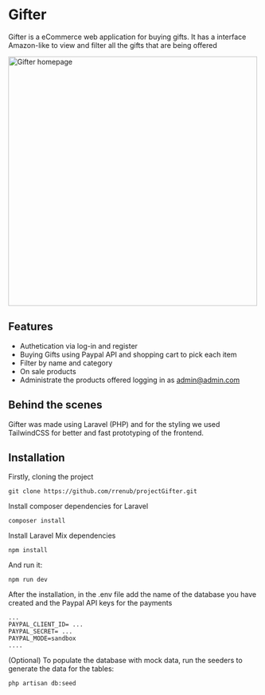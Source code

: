 # Gifter

Gifter is a eCommerce web application for buying gifts. It has a interface Amazon-like to view and filter all the gifts that are being offered

<img src="https://i.imgur.com/YNzpqpj.png" alt="Gifter homepage" width="500" height="auto">

## Features

- Authetication via log-in and register
- Buying Gifts using Paypal API and shopping cart to pick each item
- Filter by name and category
- On sale products
- Administrate the products offered logging in as admin@admin.com 

## Behind the scenes

Gifter was made using Laravel (PHP) and for the styling we used TailwindCSS for better and fast prototyping of the frontend.

## Installation

Firstly, cloning the project

```
git clone https://github.com/rrenub/projectGifter.git
```

Install composer dependencies for Laravel

```
composer install
```

Install Laravel Mix dependencies

```
npm install
```

And run it:

```
npm run dev
```

After the installation, in the .env file add the name of the database you have created and the Paypal API keys for the payments

```
...
PAYPAL_CLIENT_ID= ...
PAYPAL_SECRET= ...
PAYPAL_MODE=sandbox
....

```

(Optional) To populate the database with mock data, run the seeders to generate the data for the tables:

```
php artisan db:seed
```





